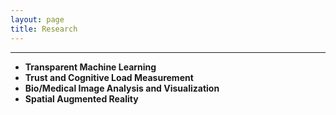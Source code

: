 ```yaml
---
layout: page
title: Research
---
```



----

- **Transparent Machine Learning**
- **Trust and Cognitive Load Measurement**
- **Bio/Medical Image Analysis and Visualization**
- **Spatial Augmented Reality**
 
